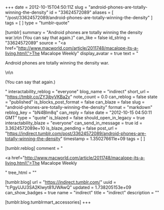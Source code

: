 +++
date = 2012-10-15T04:50:11Z
slug = "android-phones-are-totally-winning-the-density"
id = "33624572089"
aliases = [ "/post/33624572089/android-phones-are-totally-winning-the-density" ]
tags = [ ]
type = "tumblr-quote"

[tumblr]
summary = "Android phones are totally winning the density war.\n\n (You can say that again.)"
can_like = false
id_string = "33624572089"
source = "<a href=\"http://www.macworld.com/article/2011748/macalope-its-a-living.html\">The Macalope Weekly</a>"
display_avatar = true
text = "<p>Android phones are totally winning the density war.</p>\n\n<p>(You can say that again.)</p>"
interactability_reblog = "everyone"
blog_name = "indirect"
short_url = "https://tmblr.co/ZY3jbyVKBa2v"
note_count = 0.0
can_reblog = false
state = "published"
is_blocks_post_format = false
can_blaze = false
slug = "android-phones-are-totally-winning-the-density"
format = "markdown"
reblog_key = "bN4Blm8q"
can_reply = false
date = "2012-10-15 04:50:11 GMT"
type = "quote"
is_blazed = false
should_open_in_legacy = true
interactability_blaze = "everyone"
can_send_in_message = true
id = 3.3624572089e+10
is_blaze_pending = false
post_url = "https://indirect.tumblr.com/post/33624572089/android-phones-are-totally-winning-the-density"
timestamp = 1.350276611e+09
tags = [ ]

[tumblr.reblog]
comment = "<p><a href=\"http://www.macworld.com/article/2011748/macalope-its-a-living.html\">The Macalope Weekly</a></p>"
tree_html = ""

[tumblr.blog]
url = "https://indirect.tumblr.com/"
uuid = "t:PgyUJU3SA2Klwyt81UWAwQ"
updated = 1.738205153e+09
can_show_badges = true
name = "indirect"
title = "indirect"
description = ""

[tumblr.blog.tumblrmart_accessories]
+++
